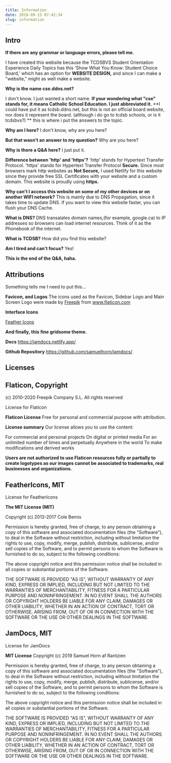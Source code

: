 ```yaml
---
title: Information
date: 2018-09-15 07:42:34
slug: information
---
```


## Intro

**If there are any grammar or language errors, please tell me.**

I have created this website because the TCDSBVS Student Orientation Experience Daily Topics has this 'Show What You Know: Student Choice Board,' which has an option for **WEBSITE DESIGN,** and since I can make a "website," might as well make a website.

**Why is the name cse.ddns.net?**

I don't know. I just wanted a short name.
**If your wondering what "cse" stands for, it means Catholic School Education. I just abbreviated it.**
**I could have put it as tcdsb.ddns.net, but this is not an official board website, nor does it represent the board. (although i do go to tcdsb schools, or is it tcdsbvs?) **
this is where i put the answers to the topic.

**Why am I here?**
I don't know, why are you here?

**But that wasn't an answer to my question?**
Why are you here?

**Why is there a Q&A here?**
I just put it.

**Difference between 'http' and 'https'?**
'http' stands for Hypertext Transfer Protocol.
'https' stands for Hypertext Transfer Protocol **Secure.**
Since most browsers mark http websites as **Not Secure,** I used Netlify for this website since they provide free SSL Certificates with your website and a custom domain. This website is proudly using **https.**

**Why can't I access this website on some of my other devices or on another WIFI network?**
This is mainly due to DNS Propagation, since it takes time to update DNS.
If you want to view this website faster, you can flush your DNS Cache.

**What is DNS?**
DNS transalates domain names,(for example, google.ca) to IP addresses so browsers can load internet resources. Think of it as the Phonebook of the internet.

**What is TCDSB?**
How did you find this website?

**Am I tired and can't focus?**
Yes! 

**This is the end of the Q&A, haha.**

## Attributions

Something tells me I need to put this...

**Favicon, and Logos**
The icons used as the Favicon, Sidebar Logo and Main Screen Logo were made by <a href="https://www.flaticon.com/authors/freepik" title="Freepik">Freepik</a> from <a href="https://www.flaticon.com/" title="Flaticon"> www.flaticon.com</a>

**Interface Icons**

[Feather Icons](ttps://feathericons.com/)

**And finally, this fine gridsome theme.**

**Docs**
https://jamdocs.netlify.app/

**Github Repository**
https://github.com/samuelhorn/jamdocs/

## Licenses


## Flaticon, Copyright

(c) 2010-2020 Freepik Company S.L. All rights reserved

License for Flaticon

**Flaticon License**
Free for personal and commercial purpose with attribution.

**License summary**
Our license allows you to use the content:

For commercial and personal projects
On digital or printed media
For an unlimited number of times and perpetually
Anywhere in the world
To make modifications and derived works

**Users are not authorized to use Flaticon resources fully or partially to create logotypes as our images cannot be associated to trademarks, real businesses and organizations.**





## FeatherIcons, MIT
License for FeatherIcons

**The MIT License (MIT)**

Copyright (c) 2013-2017 Cole Bemis

Permission is hereby granted, free of charge, to any person obtaining a copy
of this software and associated documentation files (the "Software"), to deal
in the Software without restriction, including without limitation the rights
to use, copy, modify, merge, publish, distribute, sublicense, and/or sell
copies of the Software, and to permit persons to whom the Software is
furnished to do so, subject to the following conditions:

The above copyright notice and this permission notice shall be included in all
copies or substantial portions of the Software.

THE SOFTWARE IS PROVIDED "AS IS", WITHOUT WARRANTY OF ANY KIND, EXPRESS OR
IMPLIED, INCLUDING BUT NOT LIMITED TO THE WARRANTIES OF MERCHANTABILITY,
FITNESS FOR A PARTICULAR PURPOSE AND NONINFRINGEMENT. IN NO EVENT SHALL THE
AUTHORS OR COPYRIGHT HOLDERS BE LIABLE FOR ANY CLAIM, DAMAGES OR OTHER
LIABILITY, WHETHER IN AN ACTION OF CONTRACT, TORT OR OTHERWISE, ARISING FROM,
OUT OF OR IN CONNECTION WITH THE SOFTWARE OR THE USE OR OTHER DEALINGS IN THE
SOFTWARE.



## JamDocs, MIT
License for JamDocs


**MIT License**
Copyright (c) 2019 Samuel Horn af Rantzien

Permission is hereby granted, free of charge, to any person obtaining a copy
of this software and associated documentation files (the "Software"), to deal
in the Software without restriction, including without limitation the rights
to use, copy, modify, merge, publish, distribute, sublicense, and/or sell
copies of the Software, and to permit persons to whom the Software is
furnished to do so, subject to the following conditions:

The above copyright notice and this permission notice shall be included in all
copies or substantial portions of the Software.

THE SOFTWARE IS PROVIDED "AS IS", WITHOUT WARRANTY OF ANY KIND, EXPRESS OR
IMPLIED, INCLUDING BUT NOT LIMITED TO THE WARRANTIES OF MERCHANTABILITY,
FITNESS FOR A PARTICULAR PURPOSE AND NONINFRINGEMENT. IN NO EVENT SHALL THE
AUTHORS OR COPYRIGHT HOLDERS BE LIABLE FOR ANY CLAIM, DAMAGES OR OTHER
LIABILITY, WHETHER IN AN ACTION OF CONTRACT, TORT OR OTHERWISE, ARISING FROM,
OUT OF OR IN CONNECTION WITH THE SOFTWARE OR THE USE OR OTHER DEALINGS IN THE
SOFTWARE.
